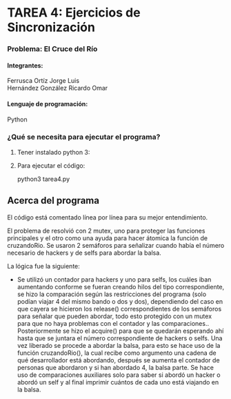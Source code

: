 # TAREA 4: Ejercicios de Sincronización
### Problema: El Cruce del Río
#### Integrantes:  

Ferrusca Ortíz Jorge Luis  
Hernández González Ricardo Omar

#### Lenguaje de programación:

Python

### ¿Qué se necesita para ejecutar el programa?

1. Tener instalado python 3:

2. Para ejecutar el código:

	python3 tarea4.py


## Acerca del programa

El código está comentado línea por línea para su mejor entendimiento.

El problema de resolvió con 2 mutex, uno para proteger las funciones principales y el otro como una ayuda para hacer átomica la función de cruzandoRio.
Se usaron 2 semáforos para señalizar cuando había el número necesario de hackers y de selfs para abordar la balsa.

La lógica fue la siguiente:
* Se utilizó un contador para hackers y uno para selfs, los cuáles iban aumentando conforme se fueran creando hilos del tipo correspondiente, se hizo la comparación según las restricciones del programa (solo podían viajar 4 del mismo bando o dos y dos), dependiendo del caso en que cayera se hicieron los release() correspondientes de los semáforos para señalar que pueden abordar, todo esto protegido con un mutex para que no haya problemas con el contador y las comparaciones..
Posteriormente se hizo el acquire() para que se quedarán esperando ahí hasta que se juntara el número correspondiente de hackers o selfs.
Una vez liberado se procede a abordar la balsa, para esto se hace uso de la función cruzandoRio(), la cual recibe como argumento una cadena de qué desarrollador está abordando, después se aumenta el contador de personas que abordaron y si han abordado 4, la balsa parte. Se hace uso de comparaciones auxiliares solo para saber si abordó un hacker o abordó un self y al final imprimir cuántos de cada uno está viajando en la balsa.
